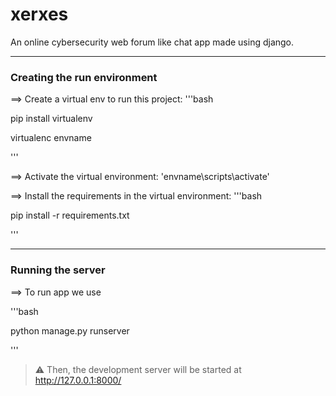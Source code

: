 # xerxes
An online cybersecurity web forum like chat app made using django.
<hr>

### Creating the run environment

==> Create a virtual env to run this project:
'''bash

pip install virtualenv

virtualenc envname

'''

==> Activate the virtual environment:
'envname\scripts\activate'

==> Install the requirements in the virtual environment:
'''bash

pip install -r requirements.txt

'''

<hr>

### Running the server

==> To run app we use

'''bash

python manage.py runserver

'''

> ⚠ Then, the development server will be started at http://127.0.0.1:8000/
